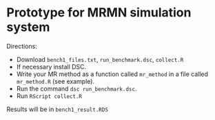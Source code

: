 
# Prototype for MRMN simulation system

Directions: 

- Download `bench1_files.txt`, `run_benchmark.dsc`, `collect.R`
- If necessary install DSC.
- Write your MR method as a function called `mr_method` in a file called `mr_method.R` (see example). 
- Run the command `dsc run_benchmark.dsc`. 
- Run `RScript collect.R` 

Results will be in `bench1_result.RDS`
